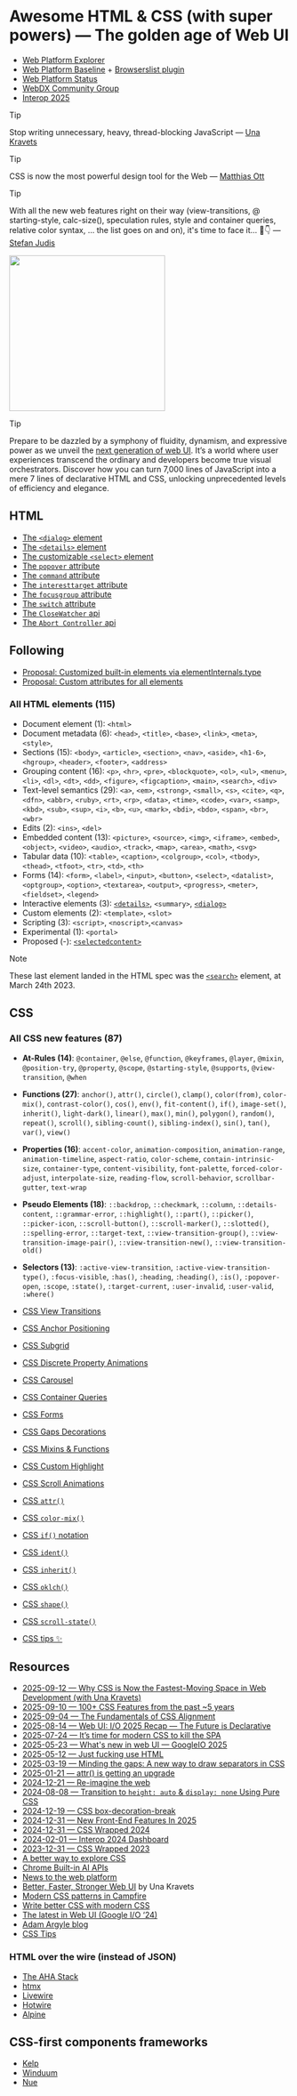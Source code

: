 # Awesome HTML & CSS (with super powers) — The golden age of Web UI

- [Web Platform Explorer](https://web-platform-dx.github.io/web-features-explorer/)
- [Web Platform Baseline](https://web.dev/baseline) + [Browserslist plugin](https://github.com/web-platform-dx/browserslist-config-baseline)
- [Web Platform Status](https://webstatus.dev/)
- [WebDX Community Group](https://web-platform-dx.github.io/web-features/webdx-cg/)
- [Interop 2025](https://webkit.org/blog/16458/announcing-interop-2025/)

> [!TIP]
> Stop writing unnecessary, heavy, thread-blocking JavaScript — [Una Kravets](https://una.github.io/better-faster-stronger-web-ui/)

> [!TIP]
> CSS is now the most powerful design tool for the Web — [Matthias Ott](https://youtu.be/su6WA0kUUJE?t=340)

> [!TIP]
> With all the new web features right on their way (view-transitions, @​starting-style, calc-size(), speculation rules, style and container queries, relative color syntax, ... the list goes on and on), it's time to face it... 🫣👇 — <a href="https://x.com/stefanjudis/status/1801176094243991995">Stefan Judis</a> <p><img src="https://pbs.twimg.com/media/GP8PXZBXsAAnFP_?format=jpg&name=large" height="280"/></p>

> [!TIP]
> Prepare to be dazzled by a symphony of fluidity, dynamism, and expressive power as we unveil the [next generation of web UI](https://io.google/2025/explore/pa-keynote-15). It’s a world where user experiences transcend the ordinary and developers become true visual orchestrators. Discover how you can turn 7,000 lines of JavaScript into a mere 7 lines of declarative HTML and CSS, unlocking unprecedented levels of efficiency and elegance.

## HTML

- [The `<dialog>` element](./resources/html-dialog-element.md)
- [The `<details>` element](./resources/html-details-element.md)
- [The customizable `<select>` element](./resources/html-customizable-select-element.md)
- [The `popover` attribute](./resources/html-popover-attribute.md)
- [The `command` attribute](./resources/html-invoker-commands-api.md)
- [The `interesttarget` attribute](./resources/html-interest-invokers.md)
- [The `focusgroup` attribute](./resources/html-focusgroup-attribute.md)
- [The `switch` attribute](./resources/html-switch-attribute.md)
- [The `CloseWatcher` api](./resources/html-closewatcher-api.md)
- [The `Abort Controller` api](./resources/html-abort-controller.md)

## Following

- [Proposal: Customized built-in elements via elementInternals.type](https://github.com/whatwg/html/issues/11061)
- [Proposal: Custom attributes for all elements](https://github.com/WICG/webcomponents/issues/1029)

### All HTML elements (115)

- Document element (1): `<html>`
- Document metadata (6): `<head>`, `<title>`, `<base>`, `<link>`, `<meta>`, `<style>`,
- Sections (15): `<body>`, `<article>`, `<section>`, `<nav>`, `<aside>`, `<h1-6>`, `<hgroup>`, `<header>`, `<footer>`, `<address>`
- Grouping content (16): `<p>`, `<hr>`, `<pre>`, `<blockquote>`, `<ol>`, `<ul>`, `<menu>`, `<li>`, `<dl>`, `<dt>`, `<dd>`, `<figure>`, `<figcaption>`, `<main>`, `<search>`, `<div>`
- Text-level semantics (29): `<a>`, `<em>`, `<strong>`, `<small>`, `<s>`, `<cite>`, `<q>`, `<dfn>`, `<abbr>`, `<ruby>`, `<rt>`, `<rp>`, `<data>`, `<time>`, `<code>`, `<var>`, `<samp>`, `<kbd>`, `<sub>`, `<sup>`, `<i>`, `<b>`, `<u>`, `<mark>`, `<bdi>`, `<bdo>`, `<span>`, `<br>`, `<wbr>`
- Edits (2): `<ins>`, `<del>`
- Embedded content (13): `<picture>`, `<source>`, `<img>`, `<iframe>`, `<embed>`, `<object>`, `<video>`, `<audio>`, `<track>`, `<map>`, `<area>`, `<math>`, `<svg>`
- Tabular data (10): `<table>`, `<caption>`, `<colgroup>`, `<col>`, `<tbody>`, `<thead>`, `<tfoot>`, `<tr>`, `<td>`, `<th>`
- Forms (14): `<form>`, `<label>`, `<input>`, `<button>`, `<select>`, `<datalist>`, `<optgroup>`, `<option>`, `<textarea>`, `<output>`, `<progress>`, `<meter>`, `<fieldset>`, `<legend>`
- Interactive elements (3): [`<details>`](https://html.spec.whatwg.org/multipage/interactive-elements.html#the-details-element), `<summary>`, [`<dialog>`](https://html.spec.whatwg.org/multipage/interactive-elements.html#the-dialog-element)
- Custom elements (2): `<template>`, `<slot>`
- Scripting (3): `<script>`, `<noscript>`,`<canvas>`
- Experimental (1): `<portal>`
- Proposed (-): [`<selectedcontent>`](https://una.im/select-updates/)

> [!NOTE]
> These last element landed in the HTML spec was the [`<search>`](https://www.scottohara.me/blog/2023/03/24/search-element.html) element, at March 24th 2023.


## CSS

### All CSS new features (87)

- **At-Rules (14)**: `@container`, `@else`, `@function`, `@keyframes`, `@layer`, `@mixin`, `@position-try`, `@property`, `@scope`, `@starting-style`, `@supports`, `@view-transition`, `@when`
- **Functions (27)**: `anchor()`, `attr()`, `circle()`, `clamp()`, `color(from)`, `color-mix()`, `contrast-color()`, `cos()`, `env()`, `fit-content()`, `if()`, `image-set()`, `inherit()`, `light-dark()`, `linear()`, `max()`, `min()`, `polygon()`, `random()`, `repeat()`, `scroll()`, `sibling-count()`, `sibling-index()`, `sin()`, `tan()`, `var()`, `view()`
- **Properties (16)**: `accent-color`, `animation-composition`, `animation-range`, `animation-timeline`, `aspect-ratio`, `color-scheme`, `contain-intrinsic-size`, `container-type`, `content-visibility`, `font-palette`, `forced-color-adjust`, `interpolate-size`, `reading-flow`, `scroll-behavior`, `scrollbar-gutter`, `text-wrap`
- **Pseudo Elements (18)**: `::backdrop`, `::checkmark`, `::column`, `::details-content`, `::grammar-error`, `::highlight()`, `::part()`, `::picker()`, `::picker-icon`, `::scroll-button()`, `::scroll-marker()`, `::slotted()`, `::spelling-error`, `::target-text`, `::view-transition-group()`, `::view-transition-image-pair()`, `::view-transition-new()`, `::view-transition-old()`
- **Selectors (13)**: `:active-view-transition`, `:active-view-transition-type()`, `:focus-visible`, `:has()`, `:heading`, `:heading()`, `:is()`, `:popover-open`, `:scope`, `:state()`, `:target-current`, `:user-invalid`, `:user-valid`, `:where()`

- [CSS View Transitions](./resources/css-views-transitions.md)
- [CSS Anchor Positioning](./resources/css-anchor-positioning.md)
- [CSS Subgrid](./resources/css-subgrid.md)
- [CSS Discrete Property Animations](./resources/css-discrete-property-animations.md)
- [CSS Carousel](./resources/css-carousel.md)
- [CSS Container Queries](./resources/css-container-queries.md)
- [CSS Forms](./resources/css-forms.md)
- [CSS Gaps Decorations](https://www.youtube.com/watch?v=NfwDP9shxNQ)
- [CSS Mixins & Functions](./resources/css-mixins-functions.md)
- [CSS Custom Highlight](./resources/css-custom-highlight.md)
- [CSS Scroll Animations](./resources/css-scroll-animations.md)
- [CSS `attr()`](./resources/css-attr.md)
- [CSS `color-mix()`](./resources/css-color-mix.md)
- [CSS `if()` notation](./resources/css-if-notation.md)
- [CSS `ident()`](./resources/css-ident.md)
- [CSS `inherit()`](./resources/css-inherit.md)
- [CSS `oklch()`](./resources/css-oklch.md)
- [CSS `shape()`](./resources/css-shape.md)
- [CSS `scroll-state()`](./resources/css-scroll-state.md)
- [CSS tips ✨](./resources/css-tips.md)


## Resources

- [2025-09-12 — Why CSS is Now the Fastest-Moving Space in Web Development (with Una Kravets)](https://www.youtube.com/watch?v=ZuorSGOwpKk)
- [2025-09-10 — 100+ CSS Features from the past ~5 years](https://nerdy.dev/cascading-secret-sauce)
- [2025-09-04 — The Fundamentals of CSS Alignment](https://css-tip.com/explore/alignment/)
- [2025-08-14 — Web UI: I/O 2025 Recap — The Future is Declarative](https://developer.chrome.com/blog/new-in-web-ui-io-2025-recap)
- [2025-07-24 — It’s time for modern CSS to kill the SPA](https://www.jonoalderson.com/conjecture/its-time-for-modern-css-to-kill-the-spa/)
- [2025-05-23 — What's new in web UI — GoogleIO 2025](https://io.google/2025/explore/pa-keynote-15)
- [2025-05-12 — Just fucking use HTML](https://app.daily.dev/posts/nfbblnxfs)
- [2025-03-19 — Minding the gaps: A new way to draw separators in CSS](https://blogs.windows.com/msedgedev/2025/03/19/minding-the-gaps-a-new-way-to-draw-separators-in-css/)
- [2025-01-21 — attr() is getting an upgrade](https://una.im/advanced-attr/)
- [2024-12-21 — Re-imagine the web](https://www.youtube.com/watch?v=LjkraMIWPEY&list=PLNYkxOF6rcIA7z8m5u91ekf81ZXDjTMIZ&index=4)
- [2024-08-08 — Transition to `height: auto` & `display: none` Using Pure CSS](https://blog.css-weekly.com/transition-to-height-auto-display-none-using-pure-css)
- [2024-12-19 — CSS box-decoration-break](https://12daysofweb.dev/2024/css-box-decoration-break/)
- [2024-12-31 — New Front-End Features In 2025](https://www.smashingmagazine.com/2024/12/new-front-end-features-for-designers-in-2025/)
- [2024-12-31 — CSS Wrapped 2024](https://chrome.dev/css-wrapped-2024/)
- [2024-02-01 — Interop 2024 Dashboard](https://webkit.org/blog/14955/the-web-just-gets-better-with-interop/)
- [2023-12-31 — CSS Wrapped 2023](https://developer.chrome.com/blog/css-wrapped-2023)
- [A better way to explore CSS](https://css-tip.com/explore/)
- [Chrome Built-in AI APIs](https://developer.chrome.com/docs/ai/built-in-apis)
- [News to the web platform](https://web.dev/blog)
- [Better, Faster, Stronger Web UI](https://una.github.io/better-faster-stronger-web-ui/) by Una Kravets
- [Modern CSS patterns in Campfire](https://dev.37signals.com/modern-css-patterns-and-techniques-in-campfire/)
- [Write better CSS with modern CSS](https://css-tip.com/better-modern-css/)
- [The latest in Web UI (Google I/O ‘24)](https://www.youtube.com/watch?v=_-6LgEjEyzE)
- [Adam Argyle blog](https://nerdy.dev/)
- [CSS Tips](https://css-tip.com/)

### HTML over the wire (instead of JSON)

- [The AHA Stack](https://ahastack.dev/)
- [htmx](https://htmx.org/)
- [Livewire](https://livewire.laravel.com/)
- [Hotwire](https://hotwired.dev/)
- [Alpine](https://github.com/alpinejs/alpine)

## CSS-first components frameworks

- [Kelp](https://kelpui.com/)
- [Winduum](https://winduum.dev/)
- [Nue](https://nuejs.org/blog/standards-first-web-framework/)

